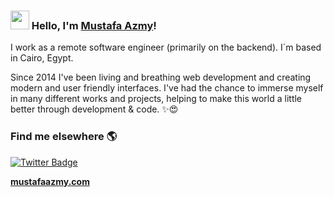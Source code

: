 ### <img src="https://media.giphy.com/media/hvRJCLFzcasrR4ia7z/giphy.gif" width="30px"> Hello, I'm [Mustafa Azmy](https://www.mustafaazmy.com/)!

I work as a remote software engineer (primarily on the backend). I´m based in Cairo, Egypt.

Since 2014 I've been living and breathing web development and creating modern and user friendly interfaces. I've had the chance to immerse myself in many different works and projects, helping to make this world a little better through development & code. ✨😍

### Find me elsewhere 🌎

[![Twitter Badge](https://img.shields.io/badge/-Twitter-1ca0f1?style=flat-square&labelColor=1ca0f1&logo=twitter&logoColor=white&link=https://twitter.com/_diogorodrigues)](https://twitter.com/mustafaazmy12)


**[mustafaazmy.com](https://mustafaazmy.com)**
